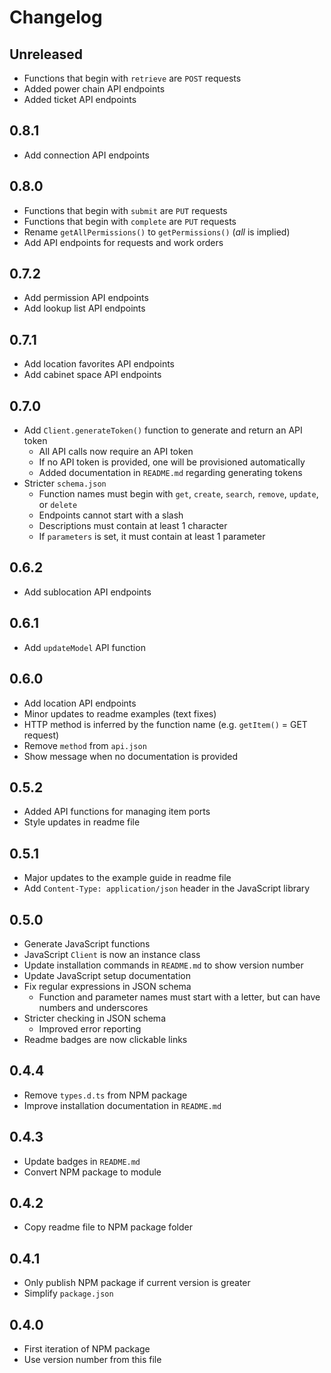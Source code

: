 # Changelog

## Unreleased

- Functions that begin with `retrieve` are `POST` requests
- Added power chain API endpoints
- Added ticket API endpoints

## 0.8.1

- Add connection API endpoints

## 0.8.0

- Functions that begin with `submit` are `PUT` requests
- Functions that begin with `complete` are `PUT` requests
- Rename `getAllPermissions()` to `getPermissions()` (*all* is implied)
- Add API endpoints for requests and work orders

## 0.7.2

- Add permission API endpoints
- Add lookup list API endpoints

## 0.7.1

- Add location favorites API endpoints
- Add cabinet space API endpoints

## 0.7.0

- Add `Client.generateToken()` function to generate and return an API token
    - All API calls now require an API token
    - If no API token is provided, one will be provisioned automatically
    - Added documentation in `README.md` regarding generating tokens
- Stricter `schema.json`
    - Function names must begin with `get`, `create`, `search`, `remove`, `update`, or `delete`
    - Endpoints cannot start with a slash
    - Descriptions must contain at least 1 character
    - If `parameters` is set, it must contain at least 1 parameter

## 0.6.2

- Add sublocation API endpoints

## 0.6.1

- Add `updateModel` API function

## 0.6.0

- Add location API endpoints
- Minor updates to readme examples (text fixes)
- HTTP method is inferred by the function name (e.g. `getItem()` = GET request)
- Remove `method` from `api.json`
- Show message when no documentation is provided

## 0.5.2

- Added API functions for managing item ports
- Style updates in readme file

## 0.5.1

- Major updates to the example guide in readme file
- Add `Content-Type: application/json` header in the JavaScript library

## 0.5.0

- Generate JavaScript functions
- JavaScript `Client` is now an instance class
- Update installation commands in `README.md` to show version number
- Update JavaScript setup documentation
- Fix regular expressions in JSON schema
    - Function and parameter names must start with a letter, but can have numbers and underscores
- Stricter checking in JSON schema
    - Improved error reporting
- Readme badges are now clickable links

## 0.4.4

- Remove `types.d.ts` from NPM package
- Improve installation documentation in `README.md`

## 0.4.3

- Update badges in `README.md`
- Convert NPM package to module

## 0.4.2

- Copy readme file to NPM package folder

## 0.4.1

- Only publish NPM package if current version is greater
- Simplify `package.json`

## 0.4.0

- First iteration of NPM package
- Use version number from this file